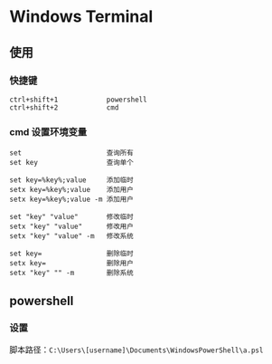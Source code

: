 # Windows Terminal

## 使用

### 快捷键

```
ctrl+shift+1            powershell
ctrl+shift+2            cmd
```

### cmd 设置环境变量

```
set                     查询所有
set key                 查询单个

set key=%key%;value     添加临时
setx key=%key%;value    添加用户
setx key=%key%;value -m 添加用户

set "key" "value"       修改临时
setx "key" "value"      修改用户
setx "key" "value" -m   修改系统

set key=                删除临时
setx key=               删除用户
setx "key" "" -m        删除系统
```

## powershell

### 设置

脚本路径：`C:\Users\[username]\Documents\WindowsPowerShell\a.psl`